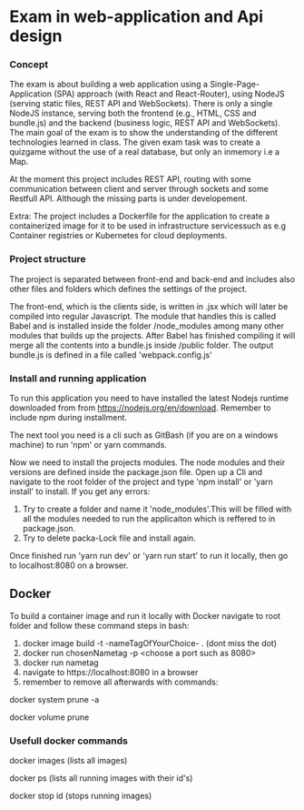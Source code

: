 
# Exam in web-application and Api design

### Concept
The exam is about building a web application using a Single-Page-Application (SPA)
approach (with React and React-Router), using NodeJS (serving static files, REST API 
and WebSockets). There is only a single NodeJS instance, serving both the frontend 
(e.g., HTML, CSS and bundle.js) and the backend (business logic, REST API and WebSockets). 
The main goal of the exam is to show the understanding of the different technologies learned in class.
The given exam task was to create a quizgame without the use of a real database, but only an inmemory  i.e a Map.

At the moment this project includes REST API, routing with some communication 
between client and server through sockets and some Restfull API. Although the missing parts is under developement.

Extra: The project includes a Dockerfile for the application to create a containerized image for it to be used in infrastructure servicessuch as e.g Container registries or Kubernetes for cloud deployments. 


### Project structure
The project is separated between front-end and back-end and includes also other files and folders which defines the settings 
of the project. 

The front-end, which is the clients side,  is written in .jsx which will later be compiled into regular Javascript.
The module that handles this is called Babel and is installed inside the folder  /node_modules among many other modules that builds 
up the projects. After Babel has finished compiling it will merge all the contents into a bundle.js inside /public folder.
The output bundle.js is defined in a file called 'webpack.config.js'

 
### Install and running application

 To run this application you need to have installed the latest Nodejs runtime downloaded from 
 from https://nodejs.org/en/download. Remember to include npm during installment.
 
 The next tool you need is a cli such as GitBash (if you are on 
 a windows machine) to run 'npm' or yarn commands. 
 
 Now we need to install the projects modules. The node modules and their versions are defined inside 
 the package.json file. Open up a Cli and navigate to the root folder of the project and type 'npm install' or 'yarn install' to install.
 If you get any errors:
 1. Try to create a folder and name it 'node_modules'.This will be filled with all the modules needed to run the 
 applicaiton which is reffered to in package.json. 
 2. Try to delete packa-Lock file and install again.
 
Once finished run 'yarn run dev' or 'yarn run start' to run it locally, then go to localhost:8080 on a browser.
 
## Docker
To build a container image and run it locally with Docker navigate to root folder and follow these command steps in bash:
1. docker image build -t -nameTagOfYourChoice- .  (dont miss the dot)  
2. docker run chosenNametag -p <choose a port such as 8080> 
3. docker run nametag
4. navigate to https://localhost:8080 in a browser
5. remember to remove all afterwards with commands:

docker system prune -a

docker volume prune

### Usefull docker commands

docker images  (lists all images)

docker ps  (lists all running images with their id's)

docker stop id  (stops running images)
 
